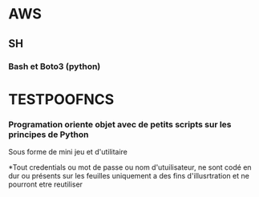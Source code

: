 # AWS 
## SH
### Bash et Boto3 (python)

# TESTPOOFNCS 

### Programation oriente objet avec de petits scripts sur les principes de Python
Sous forme de mini jeu et d'utilitaire

*Tout credentials ou mot de passe ou nom d'utuilisateur, ne sont codé en dur ou présents sur les feuilles uniquement a des fins d'illusrtration et ne pourront etre reutiliser 
